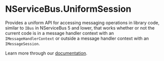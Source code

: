# NServiceBus.UniformSession

Provides a uniform API for accessing messaging operations in library code, similar to `IBus` in NServiceBus 5 and lower, that works whether or not the current code is in a message handler context with an `IMessageHandlerContext` or outside a message handler context with an `IMessageSession`.

Learn more through our [documentation](https://docs.particular.net/nservicebus/messaging/uniformsession).
